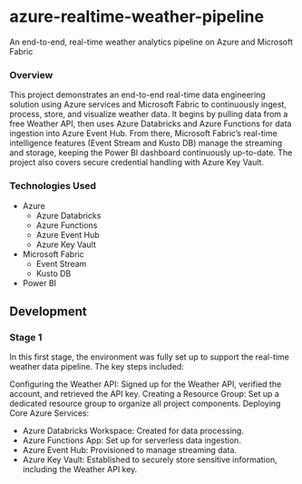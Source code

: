 # azure-realtime-weather-pipeline
An end-to-end, real-time weather analytics pipeline on Azure and Microsoft Fabric

### Overview
This project demonstrates an end-to-end real-time data engineering solution using Azure services and Microsoft Fabric to continuously ingest, process, store, and visualize weather data. It begins by pulling data from a free Weather API, then uses Azure Databricks and Azure Functions for data ingestion into Azure Event Hub. From there, Microsoft Fabric’s real-time intelligence features (Event Stream and Kusto DB) manage the streaming and storage, keeping the Power BI dashboard continuously up-to-date. The project also covers secure credential handling with Azure Key Vault.

### Technologies Used

- Azure
  - Azure Databricks
  - Azure Functions
  - Azure Event Hub
  - Azure Key Vault
- Microsoft Fabric
  - Event Stream
  - Kusto DB
- Power BI

## Development

### Stage 1
In this first stage, the environment was fully set up to support the real-time weather data pipeline. The key steps included:

Configuring the Weather API: Signed up for the Weather API, verified the account, and retrieved the API key.
Creating a Resource Group: Set up a dedicated resource group to organize all project components.
Deploying Core Azure Services:
- Azure Databricks Workspace: Created for data processing.
- Azure Functions App: Set up for serverless data ingestion.
- Azure Event Hub: Provisioned to manage streaming data.
- Azure Key Vault: Established to securely store sensitive information, including the Weather API key.
